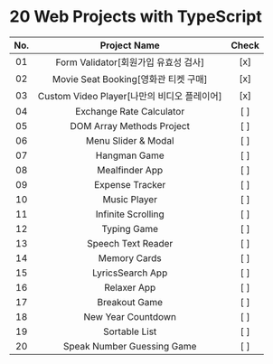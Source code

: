# 20 Web Projects with TypeScript

|  No.  |                Project Name                 | Check |
| :---: | :-----------------------------------------: | :---: |
|  01   |    Form Validator[회원가입 유효성 검사]     |  [x]  |
|  02   |    Movie Seat Booking[영화관 티켓 구매]     |  [x]  |
|  03   | Custom Video Player[나만의 비디오 플레이어] |  [x]  |
|  04   |          Exchange Rate Calculator           |  [ ]  |
|  05   |          DOM Array Methods Project          |  [ ]  |
|  06   |             Menu Slider & Modal             |  [ ]  |
|  07   |                Hangman Game                 |  [ ]  |
|  08   |               Mealfinder App                |  [ ]  |
|  09   |               Expense Tracker               |  [ ]  |
|  10   |                Music Player                 |  [ ]  |
|  11   |             Infinite Scrolling              |  [ ]  |
|  12   |                 Typing Game                 |  [ ]  |
|  13   |             Speech Text Reader              |  [ ]  |
|  14   |                Memory Cards                 |  [ ]  |
|  15   |              LyricsSearch App               |  [ ]  |
|  16   |                 Relaxer App                 |  [ ]  |
|  17   |                Breakout Game                |  [ ]  |
|  18   |             New Year Countdown              |  [ ]  |
|  19   |                Sortable List                |  [ ]  |
|  20   |         Speak Number Guessing Game          |  [ ]  |